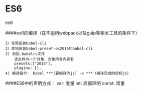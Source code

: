 # ES6
es6

####es6的编译（在不适用webpack以及gulp等相关工具的条件下）

    1）全局安装babel-cli
    2）本地安装babel-preset-es2015和babel-cli
    3) 添加.babelrc文件
        该文件为一个对象，对象所含内容有
        presets:["2015"],
        plugins: [],
    4) 编译指令： babel ***(要编译的js) -o ***（编译完成的目标js）
    

####ES6中的声明方式：
    var: 变量
    let: 局部声明
    const: 常量
    
